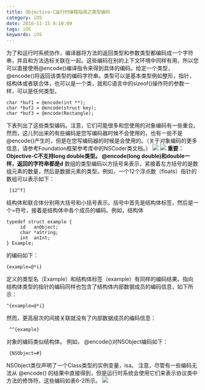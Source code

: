 ```yaml
---
title: Objective-C运行时编程指南之类型编码
category: iOS
date: 2016-11-15 8:10:09
tags: iOS
keywords: iOS
---
```

为了和运行时系统协作，编译器将方法的返回类型和参数类型都编码成一个字符串，并且和方法选标关联在一起。这些编码在别的上下文环境中同样有用，所以您可以直接使用@encode()编译指令来得到具体的编码。给定一个类型， @encode()将返回该类型的编码字符串。类型可以是基本类型例如整形，指针，结构体或者联合体，也可以是一个类，就和C语言中的sizeof()操作符的参数一样，可以是任何类型。
```objc
char *buf1 = @encode(int **);
char *buf2 = @encode(struct key);
char *buf3 = @encode(Rectangle);
```
下表列出了这些类型编码。注意，它们可能很多和您使用的对象编码有一些重合。然而，这儿列出来的有些编码是您写编码器时候不会使用的，也有一些不是@encode()产生的，但是在您写编码器的时候是会使用的。（关于对象编码的更多信息，请参考Foundation框架参考库中的NSCoder类文档。） 
![](http://okjl482qy.bkt.clouddn.com/type_encode_01.png)
![](http://okjl482qy.bkt.clouddn.com/type_encode_02.png)
**重要： Objective-C不支持long double类型。 @encode(long double)和double一样，返回的字符串都是d**
数组的类型编码以方括号来表示，紧接着左方括号的是数组元素的数量，然后是数据元素的类型。例如，一个12个浮点数（floats）指针的数组可以表示如下： 
```objc
 [12^f] 
```
结构体和联合体分别用大括号和小括号表示。括号中首先是结构体标签，然后是一个=符号，接着是结构体中各个成员的编码。例如，结构体 
```objc
typedef struct example {
     id   anObject;
     char *aString;
     int  anInt;
} Example;  
```
的编码如下：
```objc
{example=@*i} 
```
定义的类型名（Example）和结构体标签（example）有同样的编码结果。指向结构体类型的指针的编码同样也包含了结构体内部数据成员的编码信息，如下所示： 
```objc
^{example=@*i} 
```
然而，更高层次的间接关联就没有了内部数据成员的编码信息： 
```objc
 ^^{example} 
```
对象的编码类似结构体。 例如， @encode()对NSObject编码如下： 
```objc
 {NSObject=#} 
```
NSObject类仅声明了一个Class类型的实例变量，isa。 注意，尽管有一些编码无法从 @encode() 的结果中直接得到，但是运行时系统会使用它们来表示协议类中方法的修饰符，这些编码如表6-2所示。 
![](http://okjl482qy.bkt.clouddn.com/type_encode_03.png)


